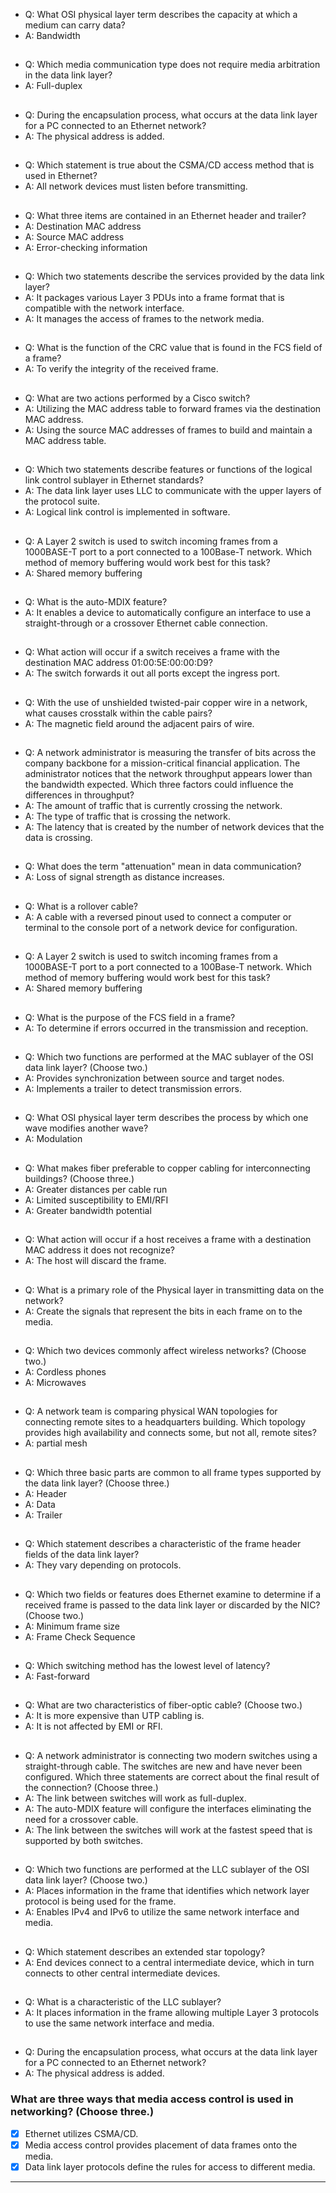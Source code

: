 * Q: What OSI physical layer term describes the capacity at which a medium can carry data?
* A: Bandwidth
##
* Q: Which media communication type does not require media arbitration in the data link layer?
* A: Full-duplex
##
* Q: During the encapsulation process, what occurs at the data link layer for a PC connected to an Ethernet network?
* A: The physical address is added.
##
* Q: Which statement is true about the CSMA/CD access method that is used in Ethernet?
* A: All network devices must listen before transmitting.
##
* Q: What three items are contained in an Ethernet header and trailer?
* A: Destination MAC address
* A: Source MAC address
* A: Error-checking information
##
* Q: Which two statements describe the services provided by the data link layer?
* A: It packages various Layer 3 PDUs into a frame format that is compatible with the network interface.
* A: It manages the access of frames to the network media.
##
* Q: What is the function of the CRC value that is found in the FCS field of a frame?
* A: To verify the integrity of the received frame.
##
* Q: What are two actions performed by a Cisco switch?
* A: Utilizing the MAC address table to forward frames via the destination MAC address.
* A: Using the source MAC addresses of frames to build and maintain a MAC address table.
##
* Q: Which two statements describe features or functions of the logical link control sublayer in Ethernet standards?
* A: The data link layer uses LLC to communicate with the upper layers of the protocol suite.
* A: Logical link control is implemented in software.
##
* Q: A Layer 2 switch is used to switch incoming frames from a 1000BASE-T port to a port connected to a 100Base-T network. Which method of memory buffering would work best for this task?
* A: Shared memory buffering
##
* Q: What is the auto-MDIX feature?
* A: It enables a device to automatically configure an interface to use a straight-through or a crossover Ethernet cable connection.
##
* Q: What action will occur if a switch receives a frame with the destination MAC address 01:00:5E:00:00:D9?
* A: The switch forwards it out all ports except the ingress port.
##
* Q: With the use of unshielded twisted-pair copper wire in a network, what causes crosstalk within the cable pairs?
* A: The magnetic field around the adjacent pairs of wire.
##
* Q: A network administrator is measuring the transfer of bits across the company backbone for a mission-critical financial application. The administrator notices that the network throughput appears lower than the bandwidth expected. Which three factors could influence the differences in throughput?
* A: The amount of traffic that is currently crossing the network.
* A: The type of traffic that is crossing the network.
* A: The latency that is created by the number of network devices that the data is crossing.
##
* Q: What does the term "attenuation" mean in data communication?
* A: Loss of signal strength as distance increases.
##
* Q: What is a rollover cable?
* A: A cable with a reversed pinout used to connect a computer or terminal to the console port of a network device for configuration.
##
* Q: A Layer 2 switch is used to switch incoming frames from a 1000BASE-T port to a port connected to a 100Base-T network. Which method of memory buffering would work best for this task?
* A: Shared memory buffering
##
* Q: What is the purpose of the FCS field in a frame?
* A: To determine if errors occurred in the transmission and reception.
##
* Q: Which two functions are performed at the MAC sublayer of the OSI data link layer? (Choose two.)
* A: Provides synchronization between source and target nodes.
* A: Implements a trailer to detect transmission errors.
##
* Q: What OSI physical layer term describes the process by which one wave modifies another wave?
* A: Modulation
##
* Q: What makes fiber preferable to copper cabling for interconnecting buildings? (Choose three.)
* A: Greater distances per cable run
* A: Limited susceptibility to EMI/RFI
* A: Greater bandwidth potential
##
* Q: What action will occur if a host receives a frame with a destination MAC address it does not recognize?
* A: The host will discard the frame.
##
* Q: What is a primary role of the Physical layer in transmitting data on the network?
* A: Create the signals that represent the bits in each frame on to the media.
##
* Q: Which two devices commonly affect wireless networks? (Choose two.)
* A: Cordless phones
* A: Microwaves
##
* Q: A network team is comparing physical WAN topologies for connecting remote sites to a headquarters building. Which topology provides high availability and connects some, but not all, remote sites?
* A: partial mesh
##
* Q: Which three basic parts are common to all frame types supported by the data link layer? (Choose three.)
* A: Header
* A: Data
* A: Trailer
##
* Q: Which statement describes a characteristic of the frame header fields of the data link layer?
* A: They vary depending on protocols.
##
* Q: Which two fields or features does Ethernet examine to determine if a received frame is passed to the data link layer or discarded by the NIC? (Choose two.)
* A: Minimum frame size
* A: Frame Check Sequence
##
* Q: Which switching method has the lowest level of latency?
* A: Fast-forward
##
* Q: What are two characteristics of fiber-optic cable? (Choose two.)
* A: It is more expensive than UTP cabling is.
* A: It is not affected by EMI or RFI.
##
* Q: A network administrator is connecting two modern switches using a straight-through cable. The switches are new and have never been configured. Which three statements are correct about the final result of the connection? (Choose three.)
* A: The link between switches will work as full-duplex.
* A: The auto-MDIX feature will configure the interfaces eliminating the need for a crossover cable.
* A: The link between the switches will work at the fastest speed that is supported by both switches.
##
* Q: Which two functions are performed at the LLC sublayer of the OSI data link layer? (Choose two.)
* A: Places information in the frame that identifies which network layer protocol is being used for the frame.
* A: Enables IPv4 and IPv6 to utilize the same network interface and media.
##
* Q: Which statement describes an extended star topology?
* A: End devices connect to a central intermediate device, which in turn connects to other central intermediate devices.
##
* Q: What is a characteristic of the LLC sublayer?
* A: It places information in the frame allowing multiple Layer 3 protocols to use the same network interface and media.
##
* Q: During the encapsulation process, what occurs at the data link layer for a PC connected to an Ethernet network?
* A: The physical address is added.
### What are three ways that media access control is used in networking? (Choose three.)
- [x] Ethernet utilizes CSMA/CD.  
- [x] Media access control provides placement of data frames onto the media.  
- [x] Data link layer protocols define the rules for access to different media.  
---
